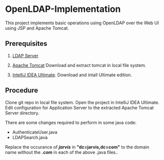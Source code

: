 # OpenLDAP-Implementation
This project implements basic operations using OpenLDAP over the Web UI using JSP and Apache Tomcat.

## Prerequisites

1. [LDAP Server]()

2. [Apache Tomcat](http://mirrors.wuchna.com/apachemirror/tomcat/tomcat-9/v9.0.11/bin/apache-tomcat-9.0.11.tar.gz)
Download and extract tomcat in local file system.

3. [IntelliJ IDEA Ultimate](https://www.jetbrains.com/idea/download).
Download and intall Ultimate edition.

## Procedure

Clone git repo in local file system.
Open the project in IntelliJ IDEA Ultimate.
Edit configuration for Application Server to the extracted Apache Tomcat Server directory.

There are some changes required to perform in some java code:
  - AuthenticateUser.java
  - LDAPSearch.java

Replace the occurance of **_jarvis_** in **"dc=jarvis,dc=com"** to the domain name without the **_.com_** in each of the above .java files..
